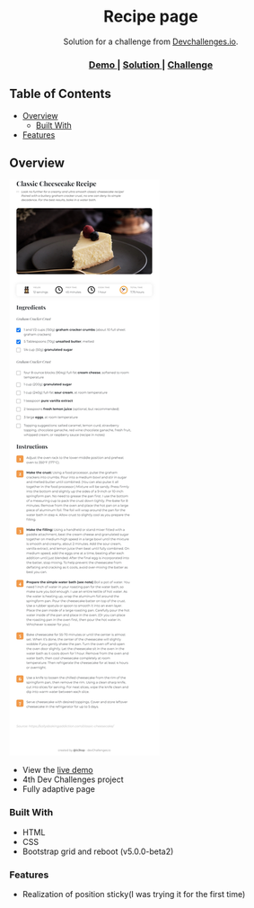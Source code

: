 <h1 align="center">Recipe page</h1>

<div align="center">
   Solution for a challenge from <a href="http://devchallenges.io" target="_blank">Devchallenges.io</a>.
</div>

<div align="center">
  <h3>
    <a href="https://ic3top.github.io/devChallenges/recipe-page-master/solution/src/index.html">
      Demo
    </a>
    <span> | </span>
    <a href="https://devchallenges.io/solutions/rcHmGe9iNbbT0h96LzJF">
      Solution
    </a>
    <span> | </span>
    <a href="https://devchallenges.io/challenges/OEKdUZ6xs0h99C38XVht">
      Challenge
    </a>
  </h3>
</div>

<!-- TABLE OF CONTENTS -->

## Table of Contents

- [Overview](#overview)
  - [Built With](#built-with)
- [Features](#fetures)

<!-- OVERVIEW -->

## Overview

![demo of the web-page](./screenshots/demo-ipad.jpg)

- View the [live demo](https://ic3top.github.io/devChallenges/recipe-page-master/solution/src/index.html)
- 4th Dev Challenges project
- Fully adaptive page

### Built With

- HTML
- CSS
- Bootstrap grid and reboot (v5.0.0-beta2)  

### Features

- Realization of position sticky(I was trying it for the first time)
